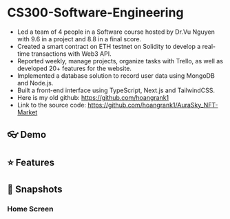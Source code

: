 # CS300-Software-Engineering
- Led a team of 4 people in a Software course hosted by Dr.Vu Nguyen with 9.6 in a project and 8.8 in a final score.
- Created a smart contract on ETH testnet on Solidity to develop a real-time transactions with Web3 API.
- Reported weekly, manage projects, organize tasks with Trello, as well as developed 20+ features for the website.
- Implemented a database solution to record user data using MongoDB and Node.js.
- Built a front-end interface using TypeScript, Next.js and TailwindCSS.
- Here is my old github: https://github.com/hoangrank1
- Link to the source code: https://github.com/hoangrank1/AuraSky_NFT-Market

## 👓 Demo

## ⭐ Features


## 📸 Snapshots
### Home Screen

